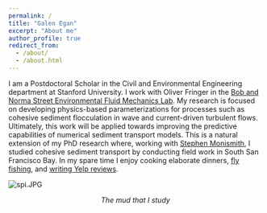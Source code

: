 ```yaml
---
permalink: /
title: "Galen Egan"
excerpt: "About me"
author_profile: true
redirect_from: 
  - /about/
  - /about.html
---
```


I am a Postdoctoral Scholar in the Civil and Environmental Engineering department at Stanford University. I work with Oliver Fringer in the [Bob and Norma Street Environmental Fluid Mechanics Lab](https://cee.stanford.edu/research/labs-centers/bob-and-norma-street-environmental-fluid-mechanics-laboratory). My research is focused on developing physics-based parameterizations for processes such as cohesive sediment flocculation in wave and current-driven turbulent flows. Ultimately, this work will be applied towards improving the predictive capabilities of numerical sediment transport models. This is a natural extension of my PhD research where, working with [Stephen Monismith](https://profiles.stanford.edu/stephen-monismith), I studied cohesive sediment transport by conducting field work in South San Francisco Bay. In my spare time I enjoy cooking elaborate dinners, [fly fishing](../images/flyfishing.jpeg), and [writing Yelp reviews](https://www.yelp.com/user_details_reviews_self?userid=yosI54Xkh_tT0iL6U8STCQ).

![spi.JPG](../images/spi.JPG)
<div align="center"> <em>The mud that I study</em> </div>
